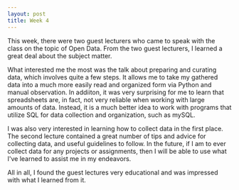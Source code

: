 ```yaml
---
layout: post
title: Week 4
---
```


This week, there were two guest lecturers who came to speak with the class on the topic of Open Data. From the two guest lecturers, I learned a great deal about the subject matter. 

What interested me the most was the talk about preparing and curating data, which involves quite a few steps. It allows me to take my gathered data into a much more easily read and organized form via Python and manual observation. In addiiton, it was very surprising for me to learn that spreadsheets are, in fact, not very reliable when working with large amounts of data. Instead, it is a much better idea to work with programs that utilize SQL for data collection and organization, such as mySQL. 

I was also very interested in learning how to collect data in the first place. The second lecture contained a great number of tips and advice for collecting data, and useful guidelines to follow. In the future, if I am to ever collect data for any projects or assignments, then I will be able to use what I've learned to assist me in my endeavors.

All in all, I found the guest lectures very educational and was impressed with what I learned from it.
